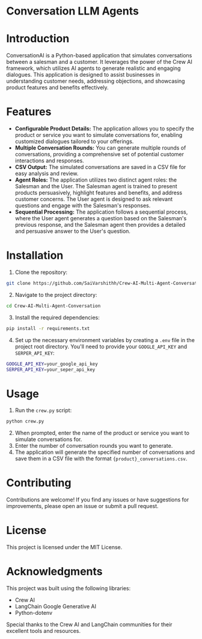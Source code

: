 # Conversation LLM Agents

# Introduction

ConversationAI is a Python-based application that simulates conversations between a salesman and a customer. It leverages the power of the Crew AI framework, which utilizes AI agents to generate realistic and engaging dialogues. This application is designed to assist businesses in understanding customer needs, addressing objections, and showcasing product features and benefits effectively.


# Features

- **Configurable Product Details:** The application allows you to specify the product or service you want to simulate conversations for, enabling customized dialogues tailored to your offerings.
- **Multiple Conversation Rounds:**  You can generate multiple rounds of conversations, providing a comprehensive set of potential customer interactions and responses.
- **CSV Output:** The simulated conversations are saved in a CSV file for easy analysis and review.
- **Agent Roles:** The application utilizes two distinct agent roles: the Salesman and the User. The Salesman agent is trained to present products persuasively, highlight features and benefits, and address customer concerns. The User agent is designed to ask relevant questions and engage with the Salesman's responses.
- **Sequential Processing:** The application follows a sequential process, where the User agent generates a question based on the Salesman's previous response, and the Salesman agent then provides a detailed and persuasive answer to the User's question.

# Installation

1. Clone the repository:
```sh
git clone https://github.com/SaiVarshithh/Crew-AI-Multi-Agent-Conversation.git
```

2. Navigate to the project directory:

```sh
cd Crew-AI-Multi-Agent-Conversation
```

3. Install the required dependencies:

```sh
pip install -r requirements.txt
```

4. Set up the necessary environment variables by creating a `.env` file in the project root directory. You'll need to provide your `GOOGLE_API_KEY` and `SERPER_API_KEY`:

```bash
GOOGLE_API_KEY=your_google_api_key
SERPER_API_KEY=your_seper_api_key
```

# Usage

1. Run the `crew.py` script:
 
```python
python crew.py
```

2. When prompted, enter the name of the product or service you want to simulate conversations for.
3. Enter the number of conversation rounds you want to generate.
4. The application will generate the specified number of conversations and save them in a CSV file with the format `{product}_conversations.csv`.


# Contributing

Contributions are welcome! If you find any issues or have suggestions for improvements, please open an issue or submit a pull request.

# License
This project is licensed under the MIT License.

# Acknowledgments

This project was built using the following libraries:

- Crew AI
- LangChain Google Generative AI
- Python-dotenv

Special thanks to the Crew AI and LangChain communities for their excellent tools and resources.

